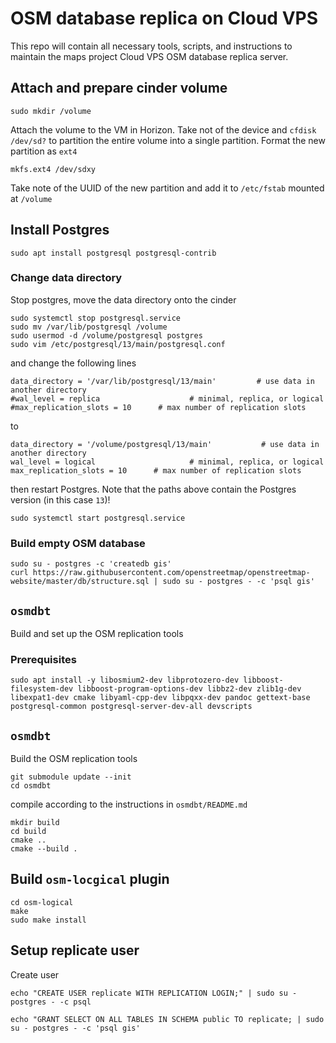 # OSM database replica on Cloud VPS

This repo will contain all necessary tools, scripts, and instructions to maintain the maps project Cloud VPS OSM database replica server.

## Attach and prepare cinder volume

```
sudo mkdir /volume
```

Attach the volume to the VM in Horizon. Take not of the device and `cfdisk /dev/sd?` to partition the entire volume into a single partition.
Format the new partition as `ext4`

```
mkfs.ext4 /dev/sdxy
```

Take note of the UUID of the new partition and add it to `/etc/fstab` mounted at `/volume`

## Install Postgres

```
sudo apt install postgresql postgresql-contrib
```

### Change data directory

Stop postgres, move the data directory onto the cinder

```
sudo systemctl stop postgresql.service
sudo mv /var/lib/postgresql /volume
sudo usermod -d /volume/postgresql postgres
sudo vim /etc/postgresql/13/main/postgresql.conf
```

and change the following lines

```
data_directory = '/var/lib/postgresql/13/main'         # use data in another directory
#wal_level = replica                    # minimal, replica, or logical
#max_replication_slots = 10      # max number of replication slots
```

to

```
data_directory = '/volume/postgresql/13/main'           # use data in another directory
wal_level = logical                     # minimal, replica, or logical
max_replication_slots = 10      # max number of replication slots
```

then restart Postgres. Note that the paths above contain the Postgres version (in this case `13`)!

```
sudo systemctl start postgresql.service
```

### Build empty OSM database

```
sudo su - postgres -c 'createdb gis'
curl https://raw.githubusercontent.com/openstreetmap/openstreetmap-website/master/db/structure.sql | sudo su - postgres - -c 'psql gis'
```

## `osmdbt`

Build and set up the OSM replication tools

### Prerequisites

```
sudo apt install -y libosmium2-dev libprotozero-dev libboost-filesystem-dev libboost-program-options-dev libbz2-dev zlib1g-dev libexpat1-dev cmake libyaml-cpp-dev libpqxx-dev pandoc gettext-base postgresql-common postgresql-server-dev-all devscripts
```

## `osmdbt`

Build the OSM replication tools

```
git submodule update --init
cd osmdbt
```

compile according to the instructions in `osmdbt/README.md`

```
mkdir build
cd build
cmake ..
cmake --build .

```

## Build `osm-locgical` plugin

```
cd osm-logical
make
sudo make install
```

## Setup replicate user

Create user

```
echo "CREATE USER replicate WITH REPLICATION LOGIN;" | sudo su - postgres - -c psql
```

```
echo "GRANT SELECT ON ALL TABLES IN SCHEMA public TO replicate; | sudo su - postgres - -c 'psql gis'
```


